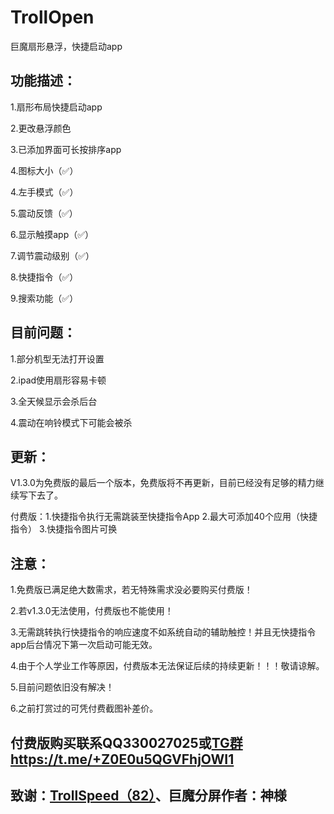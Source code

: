 # TrollOpen
巨魔扇形悬浮，快捷启动app

## 功能描述：
1.扇形布局快捷启动app

2.更改悬浮颜色

3.已添加界面可长按排序app

4.图标大小（✅）

4.左手模式（✅）

5.震动反馈（✅）

6.显示触摸app（✅）

7.调节震动级别（✅）

8.快捷指令（✅）

9.搜索功能（✅）

## 目前问题：
1.部分机型无法打开设置

2.ipad使用扇形容易卡顿

3.全天候显示会杀后台

4.震动在响铃模式下可能会被杀

## 更新：
V1.3.0为免费版的最后一个版本，免费版将不再更新，目前已经没有足够的精力继续写下去了。

付费版：1.快捷指令执行无需跳装至快捷指令App 2.最大可添加40个应用（快捷指令） 3.快捷指令图片可换

## 注意：
1.免费版已满足绝大数需求，若无特殊需求没必要购买付费版！

2.若v1.3.0无法使用，付费版也不能使用！

3.无需跳转执行快捷指令的响应速度不如系统自动的辅助触控！并且无快捷指令app后台情况下第一次启动可能无效。

4.由于个人学业工作等原因，付费版本无法保证后续的持续更新！！！敬请谅解。

5.目前问题依旧没有解决！

6.之前打赏过的可凭付费截图补差价。

## 付费版购买联系QQ330027025或[TG群https://t.me/+Z0E0u5QGVFhjOWI1](https://t.me/+Z0E0u5QGVFhjOWI1)

## 致谢：[TrollSpeed（82）](https://github.com/Lessica/TrollSpeed)、巨魔分屏作者：神様
